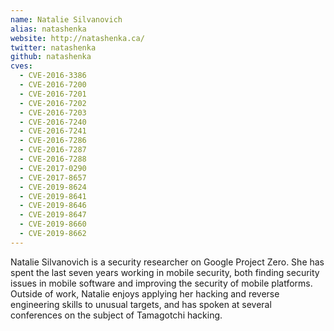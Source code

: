 ```yaml
---
name: Natalie Silvanovich
alias: natashenka
website: http://natashenka.ca/
twitter: natashenka
github: natashenka
cves:
  - CVE-2016-3386
  - CVE-2016-7200
  - CVE-2016-7201
  - CVE-2016-7202
  - CVE-2016-7203
  - CVE-2016-7240
  - CVE-2016-7241
  - CVE-2016-7286
  - CVE-2016-7287
  - CVE-2016-7288
  - CVE-2017-0290
  - CVE-2017-8657
  - CVE-2019-8624
  - CVE-2019-8641
  - CVE-2019-8646
  - CVE-2019-8647
  - CVE-2019-8660
  - CVE-2019-8662
---
```

Natalie Silvanovich is a security researcher on Google Project Zero. She has spent the last seven years working in mobile security, both finding security issues in mobile software and improving the security of mobile platforms. Outside of work, Natalie enjoys applying her hacking and reverse engineering skills to unusual targets, and has spoken at several conferences on the subject of Tamagotchi hacking.